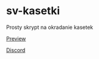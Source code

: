 # sv-kasetki

Prosty skrypt na okradanie kasetek

[Preview](https://www.youtube.com/watch?v=pktOns_X7m8)

[Discord](https://discord.gg/XNTqS4cFBU)
